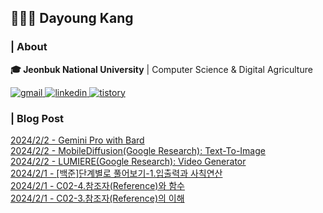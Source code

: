 ## 👩🏻‍💻 Dayoung Kang
### | About
**🎓 Jeonbuk National University** | Computer Science & Digital Agriculture

<a href="mailto:kallzero1008@jbnu.ac.kr">
  <img alt="gmail" src="https://img.shields.io/badge/Gmail-EA4335.svg?style=for-the-badge&logo=Gmail&logoColor=white"/>
</a>
<a href="https://www.linkedin.com/in/riverallzero/">
  <img alt="linkedin" src="https://img.shields.io/badge/LinkedIn-0A66C2.svg?style=for-the-badge&logo=LinkedIn&logoColor=white"/>
</a>
<a href="https://riverallzero.tistory.com/">
  <img alt="tistory" src="https://img.shields.io/badge/Tistory-000000.svg?style=for-the-badge&logo=Tistory&logoColor=white"/>
</a>

### | Blog Post</h3>



[2024/2/2 - Gemini Pro with Bard](https://riverallzero.tistory.com/61) <br>
[2024/2/2 - MobileDiffusion(Google Research): Text-To-Image](https://riverallzero.tistory.com/60) <br>
[2024/2/2 - LUMIERE(Google Research): Video Generator](https://riverallzero.tistory.com/59) <br>
[2024/2/1 - [백준]단계별로 풀어보기-1.입출력과 사칙연산](https://riverallzero.tistory.com/58) <br>
[2024/2/1 - C02-4.참조자(Reference)와 함수](https://riverallzero.tistory.com/57) <br>
[2024/2/1 - C02-3.참조자(Reference)의 이해](https://riverallzero.tistory.com/56) <br>
